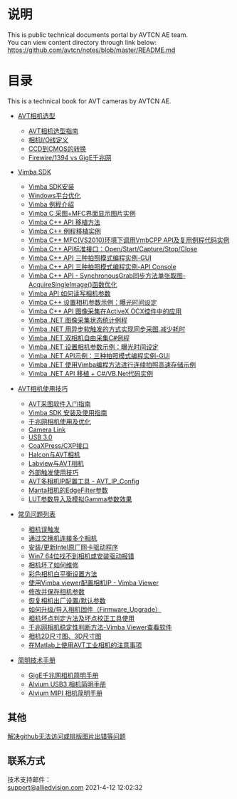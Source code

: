 # 说明  

This is public technical documents portal by AVTCN AE team.   
You can view content directory through link below:  
https://github.com/avtcn/notes/blob/master/README.md



# 目录

This is a technical book for AVT cameras by AVTCN AE.

* [AVT相机选型](cameras/README.md)        	
	* [AVT相机选型指南](cameras/AVT相机选型指南.pdf)
	* [相机I/O线定义](cameras/AVT_cable_12pin.pdf)
	* [CCD到CMOS的转换](cameras/ccd2cmos.md)
	* [Firewire/1394 vs GigE千兆网](cameras/firewire2gige.md)
	  
	  
* [Vimba SDK](vimbasdk/README.md)
	* [Vimba SDK安装](vimbasdk/installation.md)
	* [Windows平台优化](vimbasdk/optimization.md)
	* [Vimba 例程介绍](vimbasdk/samples.md)
	* [Vimba C 采图+MFC界面显示图片实例](vimbasdk/VimbaC/VimbaC.md)
	* [Vimba C++ API 移植方法](vimbasdk/vimbacppport/vimbacppport.md)
	* [Vimba C++ 例程移植实例](vimbasdk/VmbCPP/VmbCPP_Examples.md)
	* [Vimba C++ MFC(VS2010)环境下调用VmbCPP API及复用例程代码实例](vimbasdk/VmbCPP/VmbAPI_CPP.md)
	* [Vimba C++ API标准接口：Open/Start/Capture/Stop/Close](vimbasdk/vimbacppport/vimbacppport.md)		
	* [Vimba C++ API 三种拍照模式编程实例-GUI](vimbasdk/vimba-cpp-3-programming-modes/vimba_cpp_3_capture_modes.md)
	* [Vimba C++ API 三种拍照模式编程实例-API Console](vimbasdk/vimba-cpp-3-programming-modes-api-console/vimba-cpp-3-programming-modes-api-console.md) 
	* [Vimba C++ API - SynchronousGrab同步方法单张取图-AcquireSingleImage()函数优化](vimbasdk/vimba-cpp-synchronous-grab-mfc-refine/cpp_synchronousgrab_quicker.md)
	* [Vimba API 如何读写相机参数](vimbasdk/vimba_api_read_write_features/vimba_features_rw.md)	
	* [Vimba C++ 设置相机参数示例：曝光时间设定](vimbasdk/VmbCPP/VmbCPP_Setting_ExposureTime.md)	
	* [Vimba C++ API 图像采集在ActiveX OCX控件中的应用](vimbasdk/vimbacpp-mfc-activex-ocx-implementation/VimbaCPP-ActiveX-OCX-Implementation.md)
	* [Vimba .NET 图像采集状态统计例程](https://github.com/avtcn/vmbnet_freerun_missing_frames_statistics/blob/master/README.md)
	* [Vimba .NET 用异步软触发的方式实现同步采图.减少耗时](vimbasdk//VimbaNet/AsySingleGrap.md)	
	* [Vimba .NET 双相机自由采集C#例程](https://github.com/avtcn/vmbnet_async_two_cameras_viewer/blob/main/README.md)	
	* [Vimba .NET 设置相机参数示例：曝光时间设定](https://github.com/avtcn/vmbnet_two_cameras_viewer)	
	* [Vimba .NET API示例：三种拍照模式编程实例-GUI](https://github.com/avtcn/AsynchronousGrab-Forms-SW-HW-Trigger-VmbNET/blob/main/README.md)
	* [Vimba .NET 使用Vimba编程方法进行连续拍照高速存储示例](vimbasdk/vimba_api_save_continous_photos/high_speed_save_photos.md)	
	* [Vimba .NET API 移植 + C#/VB.Net代码实例](vimbasdk//VimbaNet/VimbaAPINET.md)	
	

* [AVT相机使用技巧](skills/README.md)	
	* [AVT采图软件入门指南](skills/AVT采图软件入门指南.pdf)
	* [Vimba SDK 安装及使用指南](skills/videos/clips.md)
	* [千兆网相机使用及优化](skills/gige.md)
	* [Camera Link](skills/section2.2.md)
	* [USB 3.0](skills/section2.3.md)
	* [CoaXPress/CXP接口](skills/section2.4.cxp.md)
	* [Halcon与AVT相机](skills/section2.3.md)
	* [Labview与AVT相机](skills/labview_for_avt.md)
	* [外部触发使用技巧](Normal_Issue/mako-gige-external-trigger-strobe-circuits/external-trigger-circuit.md)
	* [AVT多相机IP配置工具 - AVT_IP_Config](skills/avt_ip_config/avt_ip_config.md)
	* [Manta相机的EdgeFilter参数](skills/avt_ip_config/avt_ip_config.md)
	* [LUT参数导入及模拟Gamma参数效果](Normal_Issue/avt-gamma-lut-operation/Manta-LUT-Test.md)
	  
	  
* [常见问题列表](Normal_Issue/ReadMe.md)
	* [相机误触发](Normal_Issue/TriggerIssue/Trigger_error.md)
	* [通过交换机连接多个相机](Normal_Issue/ConnectThroughSwitch/Connect_through_switch.md)
	* [安装/更新Intel原厂网卡驱动程序](Normal_Issue/Intel_Network_Adapter_AVT_Cameras/Reinstall_Intel_Network_Adapter_Driver.md)
	* [Win7 64位找不到相机或安装驱动报错](Normal_Issue/Win7_X64_Install.md)
	* [相机坏了如何维修](Normal_Issue/Repair.md)
	* [彩色相机白平衡设置方法](Normal_Issue/AdjustWhiteBalance/White_Balance.md)
	* [使用Vimba viewer配置相机IP - Vimba Viewer](Normal_Issue/IPConfigByVimbaViewer/IP_Cofig.md)
	* [修改并保存相机参数](Normal_Issue/SaveUserset/Save_Userset.md)
	* [恢复相机出厂设置/默认参数](Normal_Issue/LoadDefault/load_Default.md)
	* [如何升级/导入相机固件（Firmware_Upgrade）](Normal_Issue/FirmwareUpgrade/Firmware_Upgrade.md)
	* [相机坏点判定方法及坏点校正工具使用](Normal_Issue/DefectPixel/bad_pixels_tools.md)
	* [千兆网相机稳定性判断方法-Vimba Viewer查看软件](skills/how_to_check_gige_network_statbility.md)
	* [相机2D尺寸图、3D尺寸图](Normal_Issue/AVT-Cameras-2D-3D-Datasheets/AVT-Cameras-2d-3d-datasheets.md)
	* [在Matlab上使用AVT工业相机的注意事项](Normal_Issue/AVT-Cameras-2D-3D-Datasheets/AVT-Cameras-2d-3d-datasheets.md)
	
	
* [简明技术手册]()
	* [GigE千兆网相机简明手册](vimbasdk/gige_camera_setup/README.md)
	* [Alvium USB3 相机简明手册](vimbasdk/alvium_usb_camera_setup/README.md)
	* [Alvium MIPI 相机简明手册](vimbasdk/alvium_mipi_camera_setup/README.md)
	

## 其他  
[解决github无法访问或排版图片出错等问题](https://ayunnn.github.io/2019/05/17/20190517%E8%A7%A3%E5%86%B3github%E6%97%A0%E6%B3%95%E8%AE%BF%E9%97%AE%E6%88%96%E6%8E%92%E7%89%88%E5%9B%BE%E7%89%87%E5%87%BA%E9%94%99%E7%AD%89%E9%97%AE%E9%A2%98/)


## 联系方式  
技术支持邮件：  
support@alliedvision.com 
2021-4-12 12:02:32




